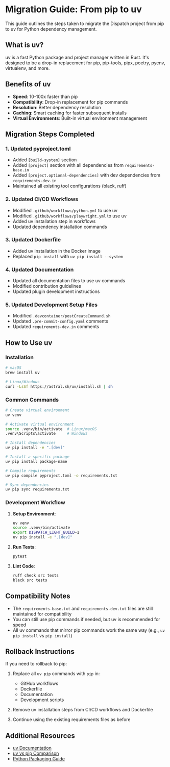 # Migration Guide: From pip to uv

This guide outlines the steps taken to migrate the Dispatch project from pip to uv for Python dependency management.

## What is uv?

uv is a fast Python package and project manager written in Rust. It's designed to be a drop-in replacement for pip, pip-tools, pipx, poetry, pyenv, virtualenv, and more.

## Benefits of uv

- **Speed**: 10-100x faster than pip
- **Compatibility**: Drop-in replacement for pip commands
- **Resolution**: Better dependency resolution
- **Caching**: Smart caching for faster subsequent installs
- **Virtual Environments**: Built-in virtual environment management

## Migration Steps Completed

### 1. Updated pyproject.toml

- Added `[build-system]` section
- Added `[project]` section with all dependencies from `requirements-base.in`
- Added `[project.optional-dependencies]` with dev dependencies from `requirements-dev.in`
- Maintained all existing tool configurations (black, ruff)

### 2. Updated CI/CD Workflows

- Modified `.github/workflows/python.yml` to use uv
- Modified `.github/workflows/playwright.yml` to use uv
- Added uv installation step in workflows
- Updated dependency installation commands

### 3. Updated Dockerfile

- Added uv installation in the Docker image
- Replaced `pip install` with `uv pip install --system`

### 4. Updated Documentation

- Updated all documentation files to use uv commands
- Modified contribution guidelines
- Updated plugin development instructions

### 5. Updated Development Setup Files

- Modified `.devcontainer/postCreateCommand.sh`
- Updated `.pre-commit-config.yaml` comments
- Updated `requirements-dev.in` comments

## How to Use uv

### Installation

```bash
# macOS
brew install uv

# Linux/Windows
curl -LsSf https://astral.sh/uv/install.sh | sh
```

### Common Commands

```bash
# Create virtual environment
uv venv

# Activate virtual environment
source .venv/bin/activate  # Linux/macOS
.venv\Scripts\activate     # Windows

# Install dependencies
uv pip install -e ".[dev]"

# Install a specific package
uv pip install package-name

# Compile requirements
uv pip compile pyproject.toml -o requirements.txt

# Sync dependencies
uv pip sync requirements.txt
```

### Development Workflow

1. **Setup Environment**:

   ```bash
   uv venv
   source .venv/bin/activate
   export DISPATCH_LIGHT_BUILD=1
   uv pip install -e ".[dev]"
   ```

2. **Run Tests**:

   ```bash
   pytest
   ```

3. **Lint Code**:
   ```bash
   ruff check src tests
   black src tests
   ```

## Compatibility Notes

- The `requirements-base.txt` and `requirements-dev.txt` files are still maintained for compatibility
- You can still use pip commands if needed, but uv is recommended for speed
- All uv commands that mirror pip commands work the same way (e.g., `uv pip install` vs `pip install`)

## Rollback Instructions

If you need to rollback to pip:

1. Replace all `uv pip` commands with `pip` in:

   - GitHub workflows
   - Dockerfile
   - Documentation
   - Development scripts

2. Remove uv installation steps from CI/CD workflows and Dockerfile

3. Continue using the existing requirements files as before

## Additional Resources

- [uv Documentation](https://github.com/astral-sh/uv)
- [uv vs pip Comparison](https://github.com/astral-sh/uv#uv-vs-pip)
- [Python Packaging Guide](https://packaging.python.org/)
